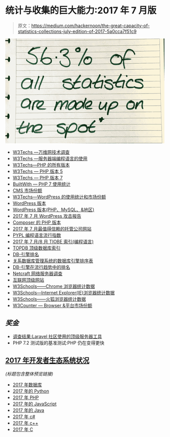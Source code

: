 # 统计与收集的巨大能力:2017 年 7 月版

> 原文：<https://medium.com/hackernoon/the-great-capacity-of-statistics-collections-july-edition-of-2017-5a0cca7f51c9>

![](img/e13650efd948f3161b351a94b841d11d.png)

*   [W3Techs —万维网技术调查](https://w3techs.com)
*   [W3Techs —服务器端编程语言的使用](https://w3techs.com/technologies/overview/programming_language/all)
*   [W3Techs—PHP 的所有版本](https://w3techs.com/technologies/details/pl-php/all/all)
*   [W3Techs — PHP 版本 5](https://w3techs.com/technologies/details/pl-php/5/all)
*   [W3Techs — PHP 版本 7](https://w3techs.com/technologies/details/pl-php/7/all)
*   [BuiltWith — PHP 7 使用统计](https://trends.builtwith.com/framework/PHP-7)
*   [CMS 市场份额](https://w3techs.com/technologies/history_overview/content_management)
*   [W3Techs—WordPress 的使用统计和市场份额](https://w3techs.com/technologies/details/cm-wordpress/all/all)
*   [WordPress 版本](https://codex.wordpress.org/WordPress_Versions)
*   [WordPress 版本(PHP、MySQL、&地区)](https://wordpress.org/about/stats/)
*   [2017 年 7 月 WordPress 攻击报告](https://www.wordfence.com/blog/2017/08/july-2017-wordpress-attack-report/)
*   [Composer 的 PHP 版本](https://seld.be/notes/php-versions-stats-2017-1-edition)
*   [2017 年 7 月最值得信赖的托管公司网站](https://news.netcraft.com/archives/2017/08/04/most-reliable-hosting-company-sites-in-july-2017.html)
*   [PYPL 编程语言流行指数](http://pypl.github.io/PYPL.html)
*   [2017 年 7 月/8 月 TIOBE 索引(编程语言)](https://www.tiobe.com/tiobe-index)
*   [TOPDB 顶级数据库索引](http://pypl.github.io/DB.html)
*   [DB-引擎排名](https://db-engines.com/en/ranking)
*   [关系数据库管理系统的数据库引擎排序表](https://db-engines.com/en/ranking/relational+dbms)
*   [DB-引擎在流行趋势中的排名](https://db-engines.com/en/ranking_trend)
*   [Netcraft 网络服务器调查](https://news.netcraft.com/archives/2017/06/27/june-2017-web-server-survey.html)
*   [互联网顶级网站](http://toolbar.netcraft.com/stats/topsites)
*   [W3Schools——Chrome 浏览器统计数据](https://www.w3schools.com/browsers/browsers_chrome.asp)
*   [W3Schools—Internet Explorer(IE)浏览器统计数据](https://www.w3schools.com/browsers/browsers_explorer.asp)
*   [W3Schools——火狐浏览器统计数据](https://www.w3schools.com/browsers/browsers_firefox.asp)
*   [W3Counter — Browser &平台市场份额](https://www.w3counter.com/globalstats.php)

## ***奖金***

*   [调查结果:Laravel 社区使用的顶级服务器工具](http://laraveldaily.com/survey-results-top-server-tools-used-laravel-community)
*   PHP 7.2 测试版的基准测试:PHP 仍在变得更快

## [2017 年开发者生态系统状况](https://www.jetbrains.com/research/devecosystem-2017/)

*(标题包含整体预览链接)*

*   [2017 年数据库](https://www.jetbrains.com/research/devecosystem-2017/databases/)
*   [2017 年的 Python](https://www.jetbrains.com/research/devecosystem-2017/python/)
*   [2017 年 PHP](https://www.jetbrains.com/research/devecosystem-2017/php/)
*   [2017 年的 JavaScript](https://www.jetbrains.com/research/devecosystem-2017/javascript/)
*   [2017 年的 Java](https://www.jetbrains.com/research/devecosystem-2017/java/)
*   [2017 年 c#](https://www.jetbrains.com/research/devecosystem-2017/csharp/)
*   [2017 年 c++](https://www.jetbrains.com/research/devecosystem-2017/cpp/)
*   [2017 年 C](https://www.jetbrains.com/research/devecosystem-2017/clang/)